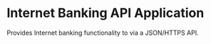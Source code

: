 # Internet Banking API Application

Provides Internet banking functionality to via a JSON/HTTPS API.
